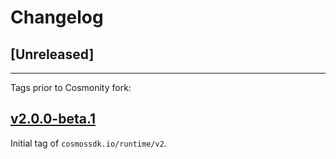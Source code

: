 <!--
Guiding Principles:

Changelogs are for humans, not machines.
There should be an entry for every single version.
The same types of changes should be grouped.
Versions and sections should be linkable.
The latest version comes first.
The release date of each version is displayed.
Mention whether you follow Semantic Versioning.

Usage:

Change log entries are to be added to the Unreleased section from newest to oldest.
Each entry must include the Github issue reference in the following format:

* [#<issue-number>] Changelog message.

-->

# Changelog

## [Unreleased]

---

Tags prior to Cosmonity fork:

## [v2.0.0-beta.1](https://github.com/cosmos/cosmos-sdk/releases/tag/runtime/v2.0.0-beta.1)

Initial tag of `cosmossdk.io/runtime/v2`.
